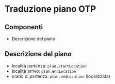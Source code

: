 # Traduzione piano OTP

## Componenti

* Descrizione del piano

## Descrizione del piano

* località partenza: `plan.startLocation`
* località arrivo: `plan.endLocation`
* orario di partenza: `plan.endLocation` (localizzata)